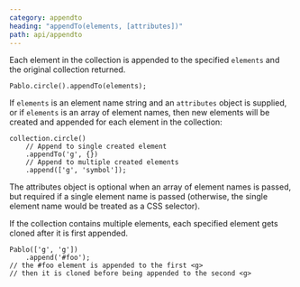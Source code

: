 ```yaml
---
category: appendto
heading: "appendTo(elements, [attributes])"
path: api/appendto
---
```


Each element in the collection is appended to the specified `elements` and the original collection returned.

    Pablo.circle().appendTo(elements);

If `elements` is an element name string and an `attributes` object is supplied, or if `elements` is an array of element names, then new elements will be created and appended for each element in the collection:

    collection.circle()
        // Append to single created element
        .appendTo('g', {})
        // Append to multiple created elements
        .append(['g', 'symbol']);

The attributes object is optional when an array of element names is passed, but required if a single element name is passed (otherwise, the single element name would be treated as a CSS selector).

If the collection contains multiple elements, each specified element gets cloned after it is first appended.

    Pablo(['g', 'g'])
        .append('#foo');
    // the #foo element is appended to the first <g>
    // then it is cloned before being appended to the second <g>
